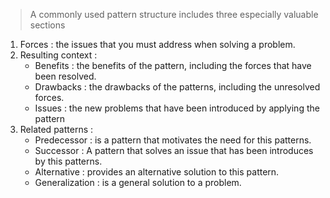 > A commonly used pattern structure includes three especially valuable sections 
1. Forces : the issues that you must address when solving a problem.
2. Resulting context : 
	- Benefits : the benefits of the pattern, including the forces that have been resolved.
	- Drawbacks : the drawbacks of the patterns, including the unresolved forces.
	- Issues : the new problems that have been introduced by applying the pattern
3. Related patterns :
	- Predecessor : is a pattern that motivates the need for this patterns.
	- Successor : A pattern that solves an issue that has been introduces by this patterns.
	- Alternative : provides an alternative solution to this pattern.
	- Generalization : is a general solution to a problem.
<!--stackedit_data:
eyJoaXN0b3J5IjpbMjI1OTcwNTI5XX0=
-->